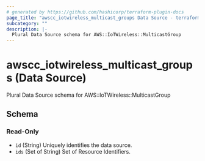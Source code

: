 ```yaml
---
# generated by https://github.com/hashicorp/terraform-plugin-docs
page_title: "awscc_iotwireless_multicast_groups Data Source - terraform-provider-awscc"
subcategory: ""
description: |-
  Plural Data Source schema for AWS::IoTWireless::MulticastGroup
---
```


# awscc_iotwireless_multicast_groups (Data Source)

Plural Data Source schema for AWS::IoTWireless::MulticastGroup



<!-- schema generated by tfplugindocs -->
## Schema

### Read-Only

- `id` (String) Uniquely identifies the data source.
- `ids` (Set of String) Set of Resource Identifiers.
